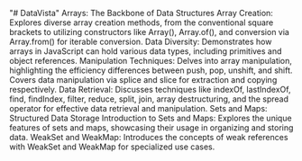 "# DataVista" 
Arrays: The Backbone of Data Structures
Array Creation: Explores diverse array creation methods, from the conventional square brackets to utilizing constructors like Array(), Array.of(), and conversion via Array.from() for iterable conversion.
Data Diversity: Demonstrates how arrays in JavaScript can hold various data types, including primitives and object references.
Manipulation Techniques: Delves into array manipulation, highlighting the efficiency differences between push, pop, unshift, and shift. Covers data manipulation via splice and slice for extraction and copying respectively.
Data Retrieval: Discusses techniques like indexOf, lastIndexOf, find, findIndex, filter, reduce, split, join, array destructuring, and the spread operator for effective data retrieval and manipulation.
Sets and Maps: Structured Data Storage
Introduction to Sets and Maps: Explores the unique features of sets and maps, showcasing their usage in organizing and storing data.
WeakSet and WeakMap: Introduces the concepts of weak references with WeakSet and WeakMap for specialized use cases.
